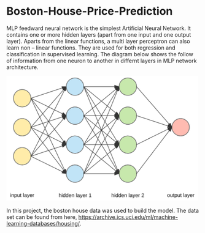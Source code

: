 # Boston-House-Price-Prediction
MLP feedward neural network is the simplest Artificial Neural Network. It  contains one or more hidden layers (apart from one input and one output layer). Aparts from the  linear functions, a multi layer perceptron can also learn non – linear functions. They are used for both regression and classification in supervised learning. The diagram below shows the follow of information from one neuron to another in differnt layers in MLP network architecture.

<img src="deep-learning.png" alt="MLP network architecture" width="500"/>


In this project, the boston house data was used to build the model. The data set can be found from here, https://archive.ics.uci.edu/ml/machine-learning-databases/housing/. 



